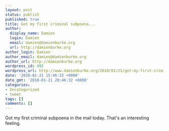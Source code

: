 ```yaml
---
layout: post
status: publish
published: true
title: Got my first criminal subpoena...
author:
  display_name: Damien
  login: Damien
  email: damien@damienburke.org
  url: http://damienburke.org
author_login: Damien
author_email: damien@damienburke.org
author_url: http://damienburke.org
wordpress_id: 492
wordpress_url: http://www.damienburke.org/2010/01/21/got-my-first-criminal-subpoena/
date: '2010-01-21 15:46:32 +0000'
date_gmt: '2010-01-21 20:46:32 +0000'
categories:
- Uncategorized
- tweet
tags: []
comments: []
---
```

<p>Got my first criminal subpoena in the mail today. That's an interesting feeling.</p>
